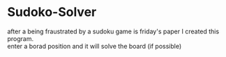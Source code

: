 # Sudoko-Solver
after a being fraustrated by a sudoku game is friday's paper I created this program.  
enter a borad position and it will solve the board (if possible)  
